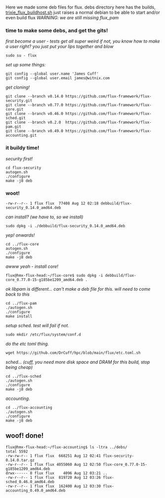 Here we made some deb files for flux. debs directory here has the builds, [trixie_flux_buildhost.sh](https://github.com/DrCuff/hpc/blob/main/flux/Debian/trixie_flux_buildhost.sh) just raises a normal debian to be able to start and/or even build flux
_WARNING: we are still missing flux_pam_

### time to make some debs, and get the gits!

_first become a user - tests get all super weird if not, you know how to make a user right?  you just put your lips together and blow_

```sudo su - flux```

_set up some things:_
```
git config --global user.name 'James Cuff'
git config --global user.email james@witnix.com
```

_get cloning!_

```
git clone --branch v0.14.0 https://github.com/flux-framework/flux-security.git
git clone --branch v0.77.0 https://github.com/flux-framework/flux-core.git
git clone --branch v0.46.0 https://github.com/flux-framework/flux-sched.git
git clone --branch v0.2.0  https://github.com/flux-framework/flux-pam.git
git clone --branch v0.49.0 https://github.com/flux-framework/flux-accounting.git
```

### it buildy time!

_security first!_

```
cd flux-security
autogen.sh
./configure
make -j8 deb
```

### woot!
```-rw-r--r-- 1 flux flux  77408 Aug 12 02:18 debbuild/flux-security_0.14.0_amd64.deb```

_can install?  (we have to, so we install)_

```sudo dpkg -i ./debbuild/flux-security_0.14.0_amd64.deb```

_yep!  onwards!_

```
cd ../flux-core
autogen.sh
./configure
make -j8 deb
```

_awww yeah - install core!_

```
flux@hmx-flux-head:~/flux-core$ sudo dpkg -i debbuild/flux-core_0.77.0-15-g185be1209_amd64.deb .
```

_ok libpam is different...  can't make a deb file for this. will need to come back to this_

```
cd ../flux-pam
./autogen.sh 
./configure
make install
```

_setup sched.  test will fail if not._

```sudo mkdir /etc/flux/system/conf.d```


_do the etc toml thing._

```wget https://github.com/DrCuff/hpc/blob/main/flux/etc.toml.sh```


_sched... (cuff, you need more disk space and DRAM for this build, stop being cheap)_

```
cd ../flux-sched
./autogen.sh
./configure
make -j8 deb
```

_accounting._

```
cd ../flux-accounting
./autogen.sh
./configure
make -j8 deb
```

## woof! done!
```
flux@hmx-flux-head:~/flux-accounting$ ls -ltra ../debs/
total 5592
-rw-rw-r-- 1 flux flux  668251 Aug 12 02:41 flux-security-0.14.0.tar.gz
-rw-r--r-- 1 flux flux 4055060 Aug 12 02:50 flux-core_0.77.0-15-g185be1209_amd64.deb
drwx------ 8 flux flux    4096 Aug 12 03:21 ..
-rw-r--r-- 1 flux flux  819720 Aug 12 03:26 flux-sched_0.46.0_amd64.deb
-rw-r--r-- 1 flux flux  162400 Aug 12 03:30 flux-accounting_0.49.0_amd64.deb
